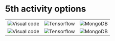 <!-- TITLE: Home -->
<!-- SUBTITLE: A quick summary of Home -->

# 5th activity options
| | | |
|:-------------------------:|:-------------------------:|:-------------------------:|
|  ![Visual code](https://mospaw.com/wp-content/uploads/2018/07/Visual_Studio_code_logo-274x300.png) | ![Tensorflow](https://www.tensorflow.org/images/tf_logo_social.png?hl=es) | ![MongoDB](http://www.periodicodigitalgratis.com/gratis/imagen/3390_20170505110514.png) |
|  ![Visual code](https://mospaw.com/wp-content/uploads/2018/07/Visual_Studio_code_logo-274x300.png) | ![Tensorflow](https://www.tensorflow.org/images/tf_logo_social.png?hl=es) | ![MongoDB](http://www.periodicodigitalgratis.com/gratis/imagen/3390_20170505110514.png) |
